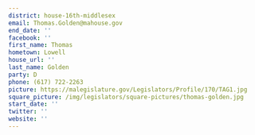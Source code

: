 ```yaml
---
district: house-16th-middlesex
email: Thomas.Golden@mahouse.gov
end_date: ''
facebook: ''
first_name: Thomas
hometown: Lowell
house_url: ''
last_name: Golden
party: D
phone: (617) 722-2263
picture: https://malegislature.gov/Legislators/Profile/170/TAG1.jpg
square_picture: /img/legislators/square-pictures/thomas-golden.jpg
start_date: ''
twitter: ''
website: ''
---
```

